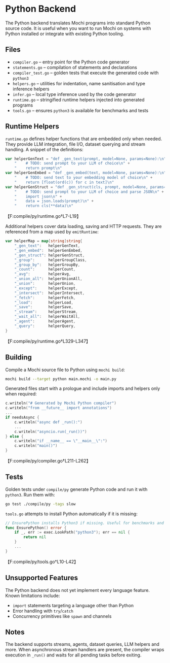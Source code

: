 # Python Backend

The Python backend translates Mochi programs into standard Python source code. It is useful when you want to run Mochi on systems with Python installed or integrate with existing Python tooling.

## Files

- `compiler.go` – entry point for the Python code generator
- `statements.go` – compilation of statements and declarations
- `compiler_test.go` – golden tests that execute the generated code with `python3`
- `helpers.go` – utilities for indentation, name sanitisation and type inference helpers
- `infer.go` – local type inference used by the code generator
- `runtime.go` – stringified runtime helpers injected into generated programs
- `tools.go` – ensures `python3` is available for benchmarks and tests

## Runtime Helpers

`runtime.go` defines helper functions that are embedded only when needed. They provide LLM integration, file I/O, dataset querying and stream handling. A snippet of the definitions:

```go
var helperGenText = "def _gen_text(prompt, model=None, params=None):\n" +
    "    # TODO: send prompt to your LLM of choice\n" +
    "    return prompt\n"
var helperGenEmbed = "def _gen_embed(text, model=None, params=None):\n" +
    "    # TODO: send text to your embedding model of choice\n" +
    "    return [float(ord(c)) for c in text]\n"
var helperGenStruct = "def _gen_struct(cls, prompt, model=None, params=None):\n" +
    "    # TODO: send prompt to your LLM of choice and parse JSON\n" +
    "    import json\n" +
    "    data = json.loads(prompt)\n" +
    "    return cls(**data)\n"
```
【F:compile/py/runtime.go†L7-L19】

Additional helpers cover data loading, saving and HTTP requests. They are referenced from a map used by `emitRuntime`:

```go
var helperMap = map[string]string{
    "_gen_text":   helperGenText,
    "_gen_embed":  helperGenEmbed,
    "_gen_struct": helperGenStruct,
    "_group":      helperGroupClass,
    "_group_by":   helperGroupBy,
    "_count":      helperCount,
    "_avg":        helperAvg,
    "_union_all":  helperUnionAll,
    "_union":      helperUnion,
    "_except":     helperExcept,
    "_intersect":  helperIntersect,
    "_fetch":      helperFetch,
    "_load":       helperLoad,
    "_save":       helperSave,
    "_stream":     helperStream,
    "_wait_all":   helperWaitAll,
    "_agent":      helperAgent,
    "_query":      helperQuery,
}
```
【F:compile/py/runtime.go†L329-L347】

## Building

Compile a Mochi source file to Python using `mochi build`:

```bash
mochi build --target python main.mochi -o main.py
```

Generated files start with a prologue and include imports and helpers only when required:

```go
c.writeln("# Generated by Mochi Python compiler")
c.writeln("from __future__ import annotations")
...
if needsAsync {
    c.writeln("async def _run():")
    ...
    c.writeln("asyncio.run(_run())")
} else {
    c.writeln("if __name__ == \"__main__\":")
    c.writeln("main()")
}
```
【F:compile/py/compiler.go†L211-L262】

## Tests

Golden tests under `compile/py` generate Python code and run it with `python3`. Run them with:

```bash
go test ./compile/py -tags slow
```

`tools.go` attempts to install Python automatically if it is missing:

```go
// EnsurePython installs Python3 if missing. Useful for benchmarks and tests.
func EnsurePython() error {
    if _, err := exec.LookPath("python3"); err == nil {
        return nil
    }
    ...
}
```
【F:compile/py/tools.go†L10-L42】

## Unsupported Features

The Python backend does not yet implement every language feature. Known
limitations include:

* `import` statements targeting a language other than Python
* Error handling with `try`/`catch`
* Concurrency primitives like `spawn` and channels

## Notes

The backend supports streams, agents, dataset queries, LLM helpers and more. When asynchronous stream handlers are present, the compiler wraps execution in `_run()` and waits for all pending tasks before exiting.
